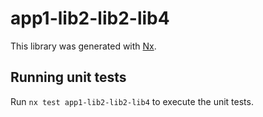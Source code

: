 # app1-lib2-lib2-lib4

This library was generated with [Nx](https://nx.dev).

## Running unit tests

Run `nx test app1-lib2-lib2-lib4` to execute the unit tests.
